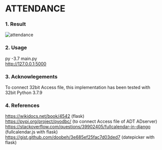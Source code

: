 # ATTENDANCE
### 1. Result
![attendance](https://user-images.githubusercontent.com/30888482/114798899-6c8f7a00-9dd1-11eb-87ce-b51c11469fce.PNG)
### 2. Usage
py -3.7 main.py <br>
http://127.0.0.1:5000
### 3. Acknowlegements
To connect 32bit Access file, this implementation has been tested with 32bit Python 3.7.9 <br>
### 4. References
https://wikidocs.net/book/4542 (flask)<br>
https://pypi.org/project/pyodbc/ (to connect Access file of ADT ADserver) <br>
https://stackoverflow.com/questions/39902405/fullcalendar-in-django (fullcalendar.js with flask) <br>
https://gist.github.com/doobeh/3e685ef25fac7d03ded7 (datepicker with flask)
